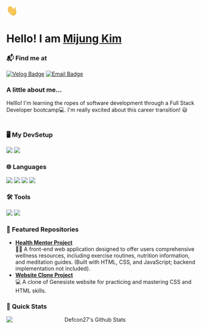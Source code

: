 <img width="30px" margin="0px" src="https://raw.githubusercontent.com/ABSphreak/ABSphreak/master/gifs/Hi.gif">
<h1>Hello! I am <a href="https://github.com/Defcon27">Mijung Kim</a> </h1>
</h1>

### 📬 Find me at
[![Velog Badge](https://velog-readme-stats.vercel.app/api/badge?name=Velog)](https://velog.io/@kimmy25312)
[![Email Badge](https://img.shields.io/badge/Email-blue.svg)](mailto:mj10283@naver.com)

### A little about me... 
Helllo! I'm learning the ropes of software development through a Full Stack Developer bootcamp💻. I'm really excited about this career transition!  😃<br/><br/>


### 🖥️ My DevSetup
<img src="https://img.shields.io/badge/Windows 11-555555.svg?&style=flat-square&logo=windows&logoColor=0078D6"> <img src="https://img.shields.io/badge/Google Chrome 129-4285F4?style=flat-square&logo=google-chrome&logoColor=white">

### 🌐 Languages
<img src="https://img.shields.io/badge/JavaScript (ES2020)-F7DF1E?style=flat-square&logo=javascript&logoColor=black"> <img src="https://img.shields.io/badge/Java-007396?style=flat-square&logo=java&logoColor=white"> <img src="https://img.shields.io/badge/HTML5-E34F26?style=flat-square&logo=HTML5&logoColor=white"> <img src="https://img.shields.io/badge/CSS3-1572B6?style=flat-square&logo=CSS3&logoColor=white">

### 🛠 Tools
<img src="https://img.shields.io/badge/VS Code-555555?style=flat-square&logo=visual-studio-code&logoColor=007ACC"> <img src="https://img.shields.io/badge/Git 2.47-F05032?style=flat-square&logo=git&logoColor=white">

### 🌟 Featured Repositories  
- [**Health Mentor Project**](https://github.com/Calorie-Code/Health-Mentor)  
  🥗🧘 A front-end web application designed to offer users comprehensive wellness resources, including exercise routines, nutrition information, and meditation guides. (Built with HTML, CSS, and JavaScript; backend implementation not included).  
- [**Website Clone Project**](https://github.com/mjkim41/genesis-web-clone)  
  💻 A clone of Genesiste website for practicing and mastering CSS and HTML skills.
  
### 🚀 Quick Stats
<p align="center">
<img width="450" align="left" src="https://github-readme-stats-defcon27.vercel.app/api?username=mjkim41&show_icons=true&line_height=21&theme=react" alt="Defcon27's Github Stats" />
</p>
